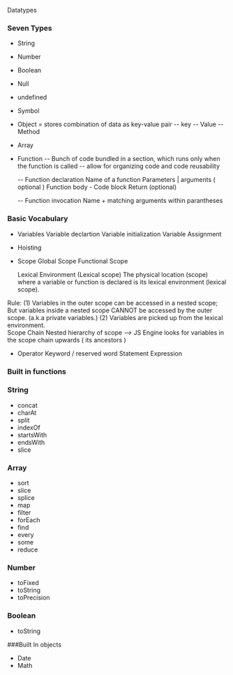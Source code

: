 Datatypes

### Seven Types

- String
- Number
- Boolean
- Null
- undefined
- Symbol

- Object = stores combination of data as key-value pair 
  -- key
  -- Value
  -- Method
   
- Array

- Function
  -- Bunch of code bundled in a section, which runs only when the function is called
  -- allow for organizing code and code reusability
  
  -- Function declaration
     Name of a function
     Parameters | arguments ( optional )
     Function body - Code block
     Return (optional)
     
  -- Function invocation
     Name + matching arguments within parantheses
 

### Basic Vocabulary
- Variables
  Variable declartion
  Variable initialization
  Variable Assignment
  
- Hoisting
  
- Scope
    Global Scope
    Functional Scope
    
    Lexical Environment (Lexical scope)
        The physical location (scope) where a variable or function is declared is its lexical environment (lexical scope).
        
Rule:
    (1) Variables in the outer scope can be accessed in a nested scope; But variables inside a nested scope CANNOT be accessed by the outer scope. (a.k.a private variables.)
     (2) Variables are picked up from the lexical environment.   
 Scope Chain
    Nested hierarchy of scope --> JS Engine looks for variables in the scope chain upwards ( its ancestors )
    
    
- Operator
Keyword / reserved word
Statement
Expression


### Built in functions

### String
   - concat
   - charAt
   - split
   - indexOf
   - startsWith
   - endsWith
   - slice
    
### Array
   - sort
   - slice
   - splice
   - map
   - filter
   - forEach
   - find
   - every
   - some
   - reduce
    
### Number
  - toFixed
  - toString
  - toPrecision
   
### Boolean
  - toString
   
###Built In objects   
- Date
- Math
